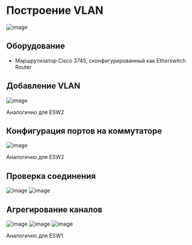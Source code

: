 # Построение VLAN
![image](https://github.com/user-attachments/assets/083723b2-eb71-439b-b836-51c0a073704a)

## Оборудование
* Маршрутизатор Cisco 3745, сконфигурированный как Etherswitch Router

## Добавление VLAN
![image](https://github.com/user-attachments/assets/da147f3c-e58b-45f3-be2e-b444b16f4be3)

Аналогично для ESW2

## Конфигурация портов на коммутаторе
![image](https://github.com/user-attachments/assets/2adc9802-faa7-43ab-98ef-0515301571d6)

Аналогично для ESW2

## Проверка соединения
![image](https://github.com/user-attachments/assets/a66e9f3e-0300-4acf-84b2-befba4eb5470)
![image](https://github.com/user-attachments/assets/c4f5a86e-1574-45bd-99da-c9c0de62db12)

## Агрегирование каналов
![image](https://github.com/user-attachments/assets/81a7da44-1a16-45fc-ba39-1b7e43059ac0)
![image](https://github.com/user-attachments/assets/67963f72-03d3-4f55-a2bb-d2909d5aa2f3)
![image](https://github.com/user-attachments/assets/dffc611d-9ae5-4b88-a840-28f0cabbb65c)

Аналогично для ESW1

